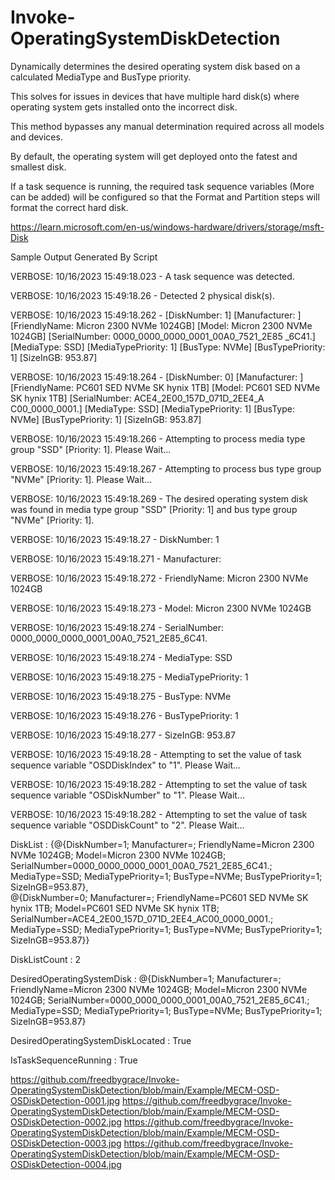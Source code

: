# Invoke-OperatingSystemDiskDetection
Dynamically determines the desired operating system disk based on a calculated MediaType and BusType priority.

This solves for issues in devices that have multiple hard disk(s) where operating system gets installed onto the incorrect disk.

This method bypasses any manual determination required across all models and devices.

By default, the operating system will get deployed onto the fatest and smallest disk.

If a task sequence is running, the required task sequence variables (More can be added) will be configured so that the Format and Partition steps will format the correct hard disk.

https://learn.microsoft.com/en-us/windows-hardware/drivers/storage/msft-Disk

Sample Output Generated By Script

VERBOSE: 10/16/2023 15:49:18.023 - A task sequence was detected.

VERBOSE: 10/16/2023 15:49:18.26 - Detected 2 physical disk(s).

VERBOSE: 10/16/2023 15:49:18.262 - [DiskNumber: 1] [Manufacturer: ] [FriendlyName: Micron 2300 NVMe 1024GB] [Model: Micron 2300 NVMe 1024GB] [SerialNumber: 0000_0000_0000_0001_00A0_7521_2E85
_6C41.] [MediaType: SSD] [MediaTypePriority: 1] [BusType: NVMe] [BusTypePriority: 1] [SizeInGB: 953.87]

VERBOSE: 10/16/2023 15:49:18.264 - [DiskNumber: 0] [Manufacturer: ] [FriendlyName: PC601 SED NVMe SK hynix 1TB] [Model: PC601 SED NVMe SK hynix 1TB] [SerialNumber: ACE4_2E00_157D_071D_2EE4_A
C00_0000_0001.] [MediaType: SSD] [MediaTypePriority: 1] [BusType: NVMe] [BusTypePriority: 1] [SizeInGB: 953.87]

VERBOSE: 10/16/2023 15:49:18.266 - Attempting to process media type group "SSD" [Priority: 1]. Please Wait...

VERBOSE: 10/16/2023 15:49:18.267 - Attempting to process bus type group "NVMe" [Priority: 1]. Please Wait...

VERBOSE: 10/16/2023 15:49:18.269 - The desired operating system disk was found in media type group "SSD" [Priority: 1] and bus type group "NVMe" [Priority: 1].

VERBOSE: 10/16/2023 15:49:18.27 - DiskNumber: 1

VERBOSE: 10/16/2023 15:49:18.271 - Manufacturer: 

VERBOSE: 10/16/2023 15:49:18.272 - FriendlyName: Micron 2300 NVMe 1024GB

VERBOSE: 10/16/2023 15:49:18.273 - Model: Micron 2300 NVMe 1024GB

VERBOSE: 10/16/2023 15:49:18.274 - SerialNumber: 0000_0000_0000_0001_00A0_7521_2E85_6C41.

VERBOSE: 10/16/2023 15:49:18.274 - MediaType: SSD

VERBOSE: 10/16/2023 15:49:18.275 - MediaTypePriority: 1

VERBOSE: 10/16/2023 15:49:18.275 - BusType: NVMe

VERBOSE: 10/16/2023 15:49:18.276 - BusTypePriority: 1

VERBOSE: 10/16/2023 15:49:18.277 - SizeInGB: 953.87

VERBOSE: 10/16/2023 15:49:18.28 - Attempting to set the value of task sequence variable "OSDDiskIndex" to "1". Please Wait...

VERBOSE: 10/16/2023 15:49:18.282 - Attempting to set the value of task sequence variable "OSDiskNumber" to "1". Please Wait...

VERBOSE: 10/16/2023 15:49:18.282 - Attempting to set the value of task sequence variable "OSDDiskCount" to "2". Please Wait...


DiskList                          : {@{DiskNumber=1; Manufacturer=; FriendlyName=Micron 2300 NVMe 1024GB; Model=Micron 2300 NVMe 1024GB; SerialNumber=0000_0000_0000_0001_00A0_7521_2E85_6C41.; MediaType=SSD; MediaTypePriority=1; BusType=NVMe; BusTypePriority=1; SizeInGB=953.87},               
                                    @{DiskNumber=0; Manufacturer=; FriendlyName=PC601 SED NVMe SK hynix 1TB; Model=PC601 SED NVMe SK hynix 1TB; SerialNumber=ACE4_2E00_157D_071D_2EE4_AC00_0000_0001.; MediaType=SSD; MediaTypePriority=1; BusType=NVMe; BusTypePriority=1; SizeInGB=953.87}}

DiskListCount                     : 2

DesiredOperatingSystemDisk        : @{DiskNumber=1; Manufacturer=; FriendlyName=Micron 2300 NVMe 1024GB; Model=Micron 2300 NVMe 1024GB; SerialNumber=0000_0000_0000_0001_00A0_7521_2E85_6C41.; MediaType=SSD; MediaTypePriority=1; BusType=NVMe; BusTypePriority=1; SizeInGB=953.87}

DesiredOperatingSystemDiskLocated : True

IsTaskSequenceRunning             : True

https://github.com/freedbygrace/Invoke-OperatingSystemDiskDetection/blob/main/Example/MECM-OSD-OSDiskDetection-0001.jpg
https://github.com/freedbygrace/Invoke-OperatingSystemDiskDetection/blob/main/Example/MECM-OSD-OSDiskDetection-0002.jpg
https://github.com/freedbygrace/Invoke-OperatingSystemDiskDetection/blob/main/Example/MECM-OSD-OSDiskDetection-0003.jpg
https://github.com/freedbygrace/Invoke-OperatingSystemDiskDetection/blob/main/Example/MECM-OSD-OSDiskDetection-0004.jpg

